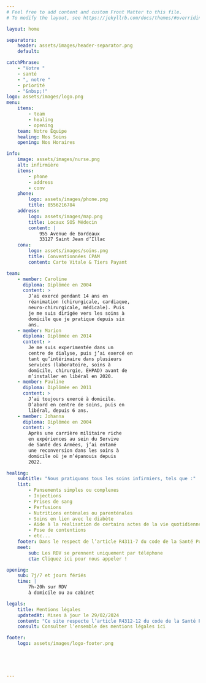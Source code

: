 ```yaml
---
# Feel free to add content and custom Front Matter to this file.
# To modify the layout, see https://jekyllrb.com/docs/themes/#overriding-theme-defaults

layout: home

separators:
    header: assets/images/header-separator.png
    default: 

catchPhrase: 
    - "Votre "
    - santé
    - ", notre "
    - priorité
    - "&nbsp;!"
logo: assets/images/logo.png
menu:
    items:
        - team
        - healing
        - opening
    team: Notre Équipe
    healing: Nos Soins
    opening: Nos Horaires

info:
    image: assets/images/nurse.png
    alt: infirmière
    items:
        - phone
        - address
        - conv
    phone: 
        logo: assets/images/phone.png
        title: 0556216784
    address:
        logo: assets/images/map.png
        title: Locaux SOS Médecin
        content: |
            955 Avenue de Bordeaux
            33127 Saint Jean d’Illac
    conv:
        logo: assets/images/soins.png
        title: Conventionnées CPAM
        content: Carte Vitale & Tiers Payant

team: 
    - member: Caroline
      diploma: Diplômée en 2004
      content: >
        J’ai exercé pendant 14 ans en
        réanimation (chirurgicale, cardiaque,
        neuro-chirurgicale, médicale). Puis
        je me suis dirigée vers les soins à
        domicile que je pratique depuis six
        ans.
    - member: Marion
      diploma: Diplômée en 2014
      content: >
        Je me suis experimentée dans un
        centre de dialyse, puis j’ai exercé en
        tant qu’intérimaire dans plusieurs
        services (laboratoire, soins à
        domicile, chirurgie, EHPAD) avant de
        m’installer en libéral en 2020.
    - member: Pauline
      diploma: Diplômée en 2011
      content: >
        J’ai toujours exercé à domicile.
        D’abord en centre de soins, puis en
        libéral, depuis 6 ans.
    - member: Johanna
      diploma: Diplômée en 2004
      content: >
        Après une carrière militaire riche
        en expériences au sein du Servive
        de Santé des Armées, j’ai entamé
        une reconversion dans les soins à
        domicile où je m’épanouis depuis
        2022.

healing: 
    subtitle: "Nous pratiquons tous les soins infirmiers, tels que :"
    list: 
        - Pansements simples ou complexes
        - Injections
        - Prises de sang
        - Perfusions
        - Nutritions enténales ou parenténales
        - Soins en lien avec le diabète
        - Aide à la réalisation de certains actes de la vie quotidienne
        - Pose de contentions
        - etc...
    footer: Dans le respect de l’article R4311-7 du code de la Santé Publique.
    meet: 
        sub: Les RDV se prennent uniquement par téléphone
        cta: Cliquez ici pour nous appeler !

opening:
    sub: 7j/7 et jours fériés
    time: |
        7h-20h sur RDV
        à domicile ou au cabinet

legals:
    title: Mentions légales
    updatedAt: Mises à jour le 29/02/2024
    content: "Ce site respecte l’article R4312-12 du code de la Santé Publique : il n’a qu’un objectif d’information et n’a pas vocation de faire la promotion du cabinet."
    consult: Consulter l’ensemble des mentions légales ici

footer:
    logo: assets/images/logo-footer.png





---
```

